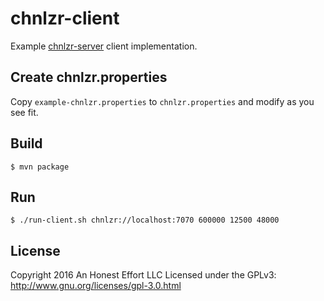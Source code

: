 # chnlzr-client
Example [chnlzr-server](https://github.com/radiowitness/chnlzr-server) client implementation.

## Create chnlzr.properties
Copy `example-chnlzr.properties` to `chnlzr.properties` and modify as you see fit.

## Build
```
$ mvn package
```

## Run
```
$ ./run-client.sh chnlzr://localhost:7070 600000 12500 48000
```

## License
Copyright 2016 An Honest Effort LLC
Licensed under the GPLv3: http://www.gnu.org/licenses/gpl-3.0.html
